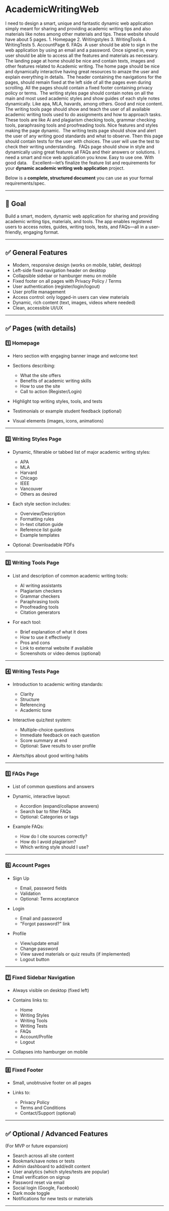 # AcademicWritingWeb

‎I need to design a smart, unique and fantastic dynamic web application simply meant for sharing and providing academic writing tips and also materials like notes among other materials and tips.
‎These website should have about 5 pages.
‎1. Homepage
‎2. Writingstyles 
‎3. WritingTools
‎4. WritingTests
‎5. AccountPage
‎6. FAQs
‎
‎A user should be able to sign in the web application by using an email and a password. Once signed in, every user should be able to access all the features and materials as necessary. 
‎The landing page at home should be nice and contain texts, images and other features related to Academic writing. The home page should be nice and dynamically interactive having great resources to amaze the user and explain everything in details. 
‎
‎The header containing the navigations for the pages, should remain fixed at the left side of  all the pages even during scrolling.
‎All the pages should contain a fixed footer containing privacy policy or terms. 
‎
‎The writing styles page should contain notes on all the main and most used academic styles and show guides of each style notes dynamically. Like apa, MLA, havards, among others. Good and nice content. 
‎The writing tools page should show and teach the user of all available academic writing tools used to do assignments and how to approach tasks. These tools are like Ai and plagiarism checking tools, grammar checking tools, paraphrasing tools and proofreading tools. Nice features and styles making the page dynamic. 
‎
‎The writing tests page should show and alert the user of any writing good standards and what to observe. Then this page should contain tests for the user with choices. The user will use the test to check their writing understanding. 
‎
‎FAQs page should show in style and dynamically using great features all FAQs and their answers or solutions. 
‎
‎I need a smart and nice web application you know. Easy to use one. 
‎With good data. 
‎
‎
‎
‎Excellent—let’s finalize the feature list and requirements for your **dynamic academic writing web application** project.

Below is a **complete, structured document** you can use as your formal requirements/spec.

---


## 🎯 Goal

Build a smart, modern, dynamic web application for sharing and providing academic writing tips, materials, and tools. The app enables registered users to access notes, guides, writing tools, tests, and FAQs—all in a user-friendly, engaging format.

---

## ✅ General Features

* Modern, responsive design (works on mobile, tablet, desktop)
* Left-side fixed navigation header on desktop
* Collapsible sidebar or hamburger menu on mobile
* Fixed footer on all pages with Privacy Policy / Terms
* User authentication (register/login/logout)
* User profile management
* Access control: only logged-in users can view materials
* Dynamic, rich content (text, images, videos where needed)
* Clean, accessible UI/UX

---

## ✅ Pages (with details)

### 1️⃣ Homepage

* Hero section with engaging banner image and welcome text
* Sections describing:

  * What the site offers
  * Benefits of academic writing skills
  * How to use the site
  * Call to action (Register/Login)
* Highlight top writing styles, tools, and tests
* Testimonials or example student feedback (optional)
* Visual elements (images, icons, animations)

---

### 2️⃣ Writing Styles Page

* Dynamic, filterable or tabbed list of major academic writing styles:

  * APA
  * MLA
  * Harvard
  * Chicago
  * IEEE
  * Vancouver
  * Others as desired
* Each style section includes:

  * Overview/Description
  * Formatting rules
  * In-text citation guide
  * Reference list guide
  * Example templates
* Optional: Downloadable PDFs

---

### 3️⃣ Writing Tools Page

* List and description of common academic writing tools:

  * AI writing assistants
  * Plagiarism checkers
  * Grammar checkers
  * Paraphrasing tools
  * Proofreading tools
  * Citation generators
* For each tool:

  * Brief explanation of what it does
  * How to use it effectively
  * Pros and cons
  * Link to external website if available
  * Screenshots or video demos (optional)

---

### 4️⃣ Writing Tests Page

* Introduction to academic writing standards:

  * Clarity
  * Structure
  * Referencing
  * Academic tone
* Interactive quiz/test system:

  * Multiple-choice questions
  * Immediate feedback on each question
  * Score summary at end
  * Optional: Save results to user profile
* Alerts/tips about good writing habits

---

### 5️⃣ FAQs Page

* List of common questions and answers
* Dynamic, interactive layout:

  * Accordion (expand/collapse answers)
  * Search bar to filter FAQs
  * Optional: Categories or tags
* Example FAQs:

  * How do I cite sources correctly?
  * How do I avoid plagiarism?
  * Which writing style should I use?

---

### 6️⃣ Account Pages

* Sign Up

  * Email, password fields
  * Validation
  * Optional: Terms acceptance
* Login

  * Email and password
  * "Forgot password?" link
* Profile

  * View/update email
  * Change password
  * View saved materials or quiz results (if implemented)
  * Logout button

---

### 7️⃣ Fixed Sidebar Navigation

* Always visible on desktop (fixed left)
* Contains links to:

  * Home
  * Writing Styles
  * Writing Tools
  * Writing Tests
  * FAQs
  * Account/Profile
  * Logout
* Collapses into hamburger on mobile

---

### 8️⃣ Fixed Footer

* Small, unobtrusive footer on all pages
* Links to:

  * Privacy Policy
  * Terms and Conditions
  * Contact/Support (optional)

---

## ✅ Optional / Advanced Features

(For MVP or future expansion)

* Search across all site content
* Bookmark/save notes or tests
* Admin dashboard to add/edit content
* User analytics (which styles/tests are popular)
* Email verification on signup
* Password reset via email
* Social login (Google, Facebook)
* Dark mode toggle
* Notifications for new tests or materials

---


‎
‎
